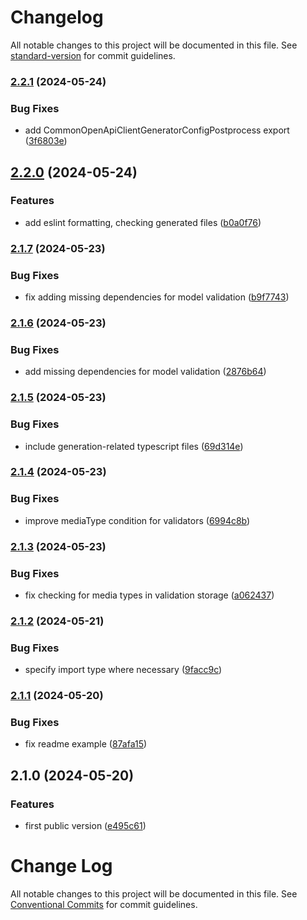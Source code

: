 # Changelog

All notable changes to this project will be documented in this file. See [standard-version](https://github.com/conventional-changelog/standard-version) for commit guidelines.

### [2.2.1](https://github.com/mdevils/api-typescript-generator/compare/v2.2.0...v2.2.1) (2024-05-24)


### Bug Fixes

* add CommonOpenApiClientGeneratorConfigPostprocess export ([3f6803e](https://github.com/mdevils/api-typescript-generator/commit/3f6803ec8b3a592bfcb3a2d9a1adc38a8b7ef1ef))

## [2.2.0](https://github.com/mdevils/api-typescript-generator/compare/v2.1.7...v2.2.0) (2024-05-24)


### Features

* add eslint formatting, checking generated files ([b0a0f76](https://github.com/mdevils/api-typescript-generator/commit/b0a0f7692659f189e600908236b7264f99472272))

### [2.1.7](https://github.com/mdevils/api-typescript-generator/compare/v2.1.6...v2.1.7) (2024-05-23)


### Bug Fixes

* fix adding missing dependencies for model validation ([b9f7743](https://github.com/mdevils/api-typescript-generator/commit/b9f774384076821b92df04208cd4d7ce42f2ad6f))

### [2.1.6](https://github.com/mdevils/api-typescript-generator/compare/v2.1.5...v2.1.6) (2024-05-23)


### Bug Fixes

* add missing dependencies for model validation ([2876b64](https://github.com/mdevils/api-typescript-generator/commit/2876b64060d7ea615218e7ced4ebc24603339132))

### [2.1.5](https://github.com/mdevils/api-typescript-generator/compare/v2.1.4...v2.1.5) (2024-05-23)


### Bug Fixes

* include generation-related typescript files ([69d314e](https://github.com/mdevils/api-typescript-generator/commit/69d314e0140e93e562111dadf396719e53fd4050))

### [2.1.4](https://github.com/mdevils/api-typescript-generator/compare/v2.1.3...v2.1.4) (2024-05-23)


### Bug Fixes

* improve mediaType condition for validators ([6994c8b](https://github.com/mdevils/api-typescript-generator/commit/6994c8b8600f1c6b84523f0f16dfc37e6682e675))

### [2.1.3](https://github.com/mdevils/api-typescript-generator/compare/v2.1.2...v2.1.3) (2024-05-23)


### Bug Fixes

* fix checking for media types in validation storage ([a062437](https://github.com/mdevils/api-typescript-generator/commit/a062437fcf5beb6948134ea595f49ba0512b9a9e))

### [2.1.2](https://github.com/mdevils/api-typescript-generator/compare/v2.1.1...v2.1.2) (2024-05-21)


### Bug Fixes

* specify import type where necessary ([9facc9c](https://github.com/mdevils/api-typescript-generator/commit/9facc9ce47c463e2a244aede7752afb40c43f43f))

### [2.1.1](https://github.com/mdevils/api-typescript-generator/compare/v2.1.0...v2.1.1) (2024-05-20)


### Bug Fixes

* fix readme example ([87afa15](https://github.com/mdevils/api-typescript-generator/commit/87afa159c59a5343bd762b7ee144673a57af0e1c))

## 2.1.0 (2024-05-20)


### Features

* first public version ([e495c61](https://github.com/mdevils/api-typescript-generator/commit/e495c61821568534e7feee92939d77c74738554d))

# Change Log

All notable changes to this project will be documented in this file.
See [Conventional Commits](https://conventionalcommits.org) for commit guidelines.
